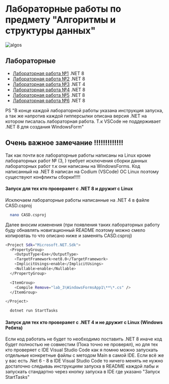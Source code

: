 # Лабораторные работы по предмету "Алгоритмы и структуры данных"

![algos](https://i.giphy.com/media/v1.Y2lkPTc5MGI3NjExOXZlanU2c2JkOWhmamlnb2IwMDlrYmJ1cjV6NnB1NzQ1azhlbG1kNCZlcD12MV9pbnRlcm5hbF9naWZfYnlfaWQmY3Q9cw/Nn97Knvcol0rENwFk5/giphy.gif)


## Лабораторные

 - [Лабораторная работа №1](https://github.com/KotDev/KUBSU_CASD/tree/main/lab_1) .NET 8
 - [Лабораторная работа №2](https://github.com/KotDev/KUBSU_CASD/tree/main/lab_2) .NET 8
 - [Лабораторная работа №3](https://github.com/KotDev/KUBSU_CASD/tree/main/lab_3) .NET 4
 - [Лабораторная работа №4](https://github.com/KotDev/KUBSU_CASD/tree/main/lab_4) .NET 8
 - [Лабораторная работа №5](https://github.com/KotDev/KUBSU_CASD/tree/main/lab_5) .NET 8
 - [Лабораторная работа №6](https://github.com/KotDev/KUBSU_CASD/tree/main/lab_6) .NET 8
   

PS "В конце каждой лабораторной работы указана инструкция запуска, а так же напротив каждой гипперсылки
    описана версия .NET на котором писалась лабораторная работа. Т.к VSCode не поддерживает .NET 8 для создания WindowsForm"

## Очень важное замечание !!!!!!!!!!!!!

Так как почти все лабораторные работы написаны на Linux кроме лабораторных работ № (3, ) требует исключения сборки данных лабораторных работ т.к они написаны на WindowsForms. Код написанный на .NET 8 написан на Codium (VSCode) ОС Linux поэтому существуют конфликты сборки!!!!!

#### Запуск для тех кто провераяет с .NET 8 и дружит с Linux

Исключаем лабораторные работы написанные на .NET 4 в файле CASD.csproj

```bash
  nano CASD.csproj
```

Далее вносим изменения (при появления таких лабораторных работу буду обнавлять новигационный README поэтому можно смело копировтаь то что описано ниже и заменять CASD.csproj)

```bash
<Project Sdk="Microsoft.NET.Sdk">
  <PropertyGroup>
    <OutputType>Exe</OutputType>
    <TargetFramework>net8.0</TargetFramework>
    <ImplicitUsings>enable</ImplicitUsings>
    <Nullable>enable</Nullable>
  </PropertyGroup>

  <ItemGroup>
    <Compile Remove="lab_3\WindowsFormsApp1\**\*.cs" />
  </ItemGroup>

</Project>
```

```bash
  dotnet run StartTasks
```


#### Запуск для тех кто провераяет с .NET 4 и не дружит с Linux (Windows Ребята)

Если код работать не будет то необходимо поставить .NET 8 иначе код будет полностью не совместим (Пока точно не проверял), но для тех кто проверяет с IDE Visual Studio Code как я помню можно запускать отдельные конкретные файлы с методом Main в самой IDE. Если всё же у вас есть .Net 6 - 8 в IDE Visual Studio Code то ничего менять не нужно достаточно следываь инструкциям запуска в README каждой лабы и запускать стандартно через кнопку запуска в IDE где указано "Запуск StartTasks"
